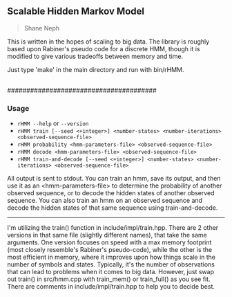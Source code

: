 ## Scalable Hidden Markov Model ##
> Shane Neph

This is written in the hopes of scaling to big data.  The library is roughly based upon Rabiner's pseudo code for
a discrete HMM, though it is modified to give various tradeoffs between memory and time.

Just type 'make' in the main directory and run with bin/rHMM.

<p><br />
#######################################<br />
<h3>Usage</h3>

<ul>
<li><code>rHMM --help</code> or <code>--version</code></li>
<li><code>rHMM train [--seed &lt;+integer&gt;] &lt;number-states&gt; &lt;number-iterations&gt; &lt;observed-sequence-file&gt;</code></li>
<li><code>rHMM probability &lt;hmm-parameters-file&gt; &lt;observed-sequence-file&gt;</code></li>
<li><code>rHMM decode &lt;hmm-parameters-file&gt; &lt;observed-sequence-file&gt;</code></li>
<li><code>rHMM train-and-decode [--seed &lt;+integer&gt;] &lt;number-states&gt; &lt;number-iterations&gt; &lt;observed-sequence-file&gt;</code></li>
</ul>
</p>

All output is sent to stdout.
You can train an hmm, save its output, and then use it as an &lt;hmm-parameters-file&gt; to
determine the probability of another observed sequence, or to decode the hidden states
of another observed sequence.
You can also train an hmm on an observed sequence and decode the hidden states of that
same sequence using train-and-decode.<br />


-------------------------------
I'm utilizing the train() function in include/impl/train.hpp.  There are 2 other versions in that
same file (slightly different names), that take the same arguments.  One version focuses on speed
with a max memory footprint (most closely resemble's Rabiner's pseudo-code), while the other is
the most efficient in memory, where it improves upon how things scale in the number of symbols
and states.  Typically, it's the number of observations that can lead to problems when it comes
to big data.  However, just swap out train() in src/hmm.cpp with train_mem() or train_full() as
you see fit.  There are comments in include/impl/train.hpp to help you to decide best.

